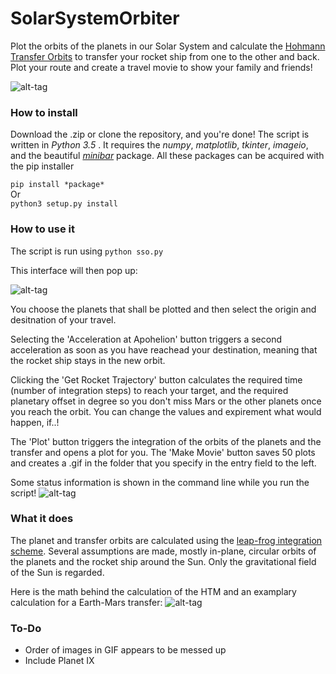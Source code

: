 # SolarSystemOrbiter
Plot the orbits of the planets in our Solar System and calculate the [Hohmann Transfer Orbits](https://en.wikipedia.org/wiki/Hohmann_transfer_orbit) to transfer your rocket ship from one to the other and back. Plot your route and create a travel movie to show your family and friends!

![alt-tag](https://github.com/madoee/SolarSystemOrbiter/blob/master/htm/venus_mars.png?raw=true)

### How to install
Download the .zip or clone the repository, and you're done!
The script is written in *Python 3.5* . It requires the *numpy*, *matplotlib*, *tkinter*, *imageio*, and the beautiful [*minibar*](https://github.com/canassa/minibar) package. All these packages can be acquired with the pip installer

`pip install *package*`  
Or  
`python3 setup.py install`

### How to use it

The script is run using
`python sso.py`

This interface will then pop up:

![alt-tag](https://github.com/madoee/SolarSystemOrbiter/blob/master/htm/interface.png?raw=true)

You choose the planets that shall be plotted and then select the origin and desitnation of your travel.

Selecting the 'Acceleration at Apohelion' button triggers a second acceleration as soon as you have reachead your destination, meaning that the rocket ship stays in the new orbit.

Clicking the 'Get Rocket Trajectory' button calculates the required time (number of integration steps) to reach your target, and the required planetary offset in degree so you don't miss Mars or the other planets once you reach the orbit. You can change the values and expirement what would happen, if..!

The 'Plot' button triggers the integration of the orbits of the planets and the transfer and opens a plot for you. The 'Make Movie' button saves 50 plots and creates a .gif in the folder that you specify in the entry field to the left.

Some status information is shown in the command line while you run the script!
![alt-tag](https://github.com/madoee/SolarSystemOrbiter/blob/master/htm/progress.png?raw=true)
### What it does
The planet and transfer orbits are calculated using the [leap-frog integration scheme](https://en.wikipedia.org/wiki/Leapfrog_integration). Several assumptions are made, mostly in-plane, circular orbits of the planets and the rocket ship around the Sun. Only the gravitational field of the Sun is regarded.

Here is the math behind the calculation of the HTM and an examplary calculation for a Earth-Mars transfer:
![alt-tag](https://github.com/madoee/SolarSystemOrbiter/blob/master/htm/maths.png?raw=true)


### To-Do
* Order of images in GIF appears to be messed up
* Include Planet IX
